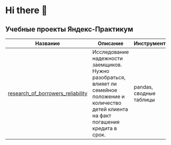 # Hi there 👋

## Учебные проекты Яндекс-Практикум

Название | Описание | Инструменты 
--- | --- | --- 
[research_of_borrowers_reliability](https://github.com/Olsh23/research_of_borrowers_reliability) | Исследование надежности заемщиков. Нужно разобраться, влияет ли семейное положение и количество детей клиента на факт погашения кредита в срок. | pandas, сводные таблицы 
